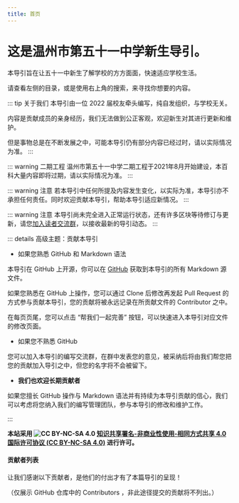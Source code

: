 ```yaml
---
title: 首页
---
```


# 这是温州市第五十一中学新生导引。

本导引旨在让五十一中新生了解学校的方方面面，快速适应学校生活。

请查看左侧的目录，或是使用右上角的搜索，来寻找你想要的内容。

::: tip 关于我们
本导引由一位 2022 届校友牵头编写，纯自发组织，与学校无关。

内容是贡献成员的亲身经历，我们无法做到公正客观，欢迎新生对其进行更新和维护。

但是事物总是在不断发展之中，可能本导引仍有部分内容已经过时，请以实际情况为准。
:::

::: warning 二期工程
温州市第五十一中学二期工程于2021年8月开始建设，本百科大量内容即将过期，请以实际情况为准。
:::

::: warning 注意
若本导引中任何所提及内容发生变化，以实际为准，本导引亦不承担任何责任。同时欢迎贡献本导引，帮助本导引适应新情况。
:::

::: warning 注意
本导引尚未完全进入正常运行状态，还有许多区块等待修订与更新，请您[加入读者交流群](https://qm.qq.com/cgi-bin/qm/qr?k=z-_ivibiwB4JEXrBdCB2oK9SzhJp8gq_&jump_from=webapi)，以接收最新的导引动态。
:::

::: details 高级主题：贡献本导引

- 如果您熟悉 GitHub 和 Markdown 语法

本导引在 GitHub 上开源，你可以在 [GitHub](https://github.com/ENDsoft233/51book/) 获取到本导引的所有 Markdown 源文件。

如果您熟悉在 GitHub 上操作，您可以通过 Clone 后修改再发起 Pull Request 的方式参与贡献本导引，您的贡献将被永远记录在所贡献文件的 Contributor 之中。

在每页页尾，您可以点击 “帮我们一起完善” 按钮，可以快速进入本导引对应文件的修改页面。

- 如果您不熟悉 GitHub

您可以加入本导引的编写交流群，在群中发表您的意见，被采纳后将由我们帮您把您的贡献加入导引之中，但您的名字将不会被留下。

- **我们也欢迎长期贡献者**

如果您擅长 GitHub 操作与 Markdown 语法并有持续为本导引贡献的信心，我们可以考虑将您纳入我们的编写管理团队，参与本导引的修改和维护工作。

:::

**本站采用 ![CC BY-NC-SA 4.0](https://i.creativecommons.org/l/by-nc-sa/4.0/88x31.png) [知识共享署名-非商业性使用-相同方式共享 4.0 国际许可协议 (CC BY-NC-SA 4.0)](https://creativecommons.org/licenses/by-nc-sa/4.0/deed.zh)  进行许可。** 

#### 贡献者列表

让我们感谢以下贡献者，是他们的付出才有了本篇导引的呈现！

（仅展示 GitHub 仓库中的 Contributors ，非此途径提交的贡献将不列出。）
